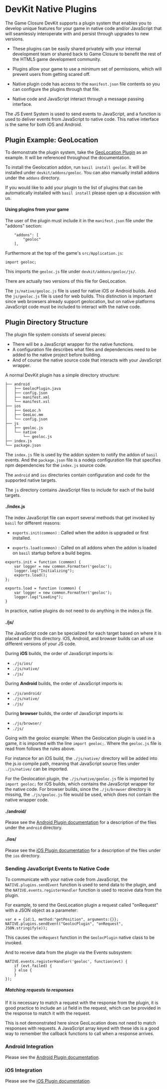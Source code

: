 # DevKit Native Plugins

The Game Closure DevKit supports a plugin system that enables you to develop unique features for your game in native code and/or JavaScript that will seamlessly interoperate with and persist through upgrades to new versions.

+ These plugins can be easily shared privately with your internal development team or shared back to Game Closure to benefit the rest of the HTML5 game development community.

+ Plugins allow your game to use a minimum set of permissions, which will prevent users from getting scared off.

+ Native plugin code has access to the `manifest.json` file contents so you can configure the plugins through that file.

+ Native code and JavaScript interact through a message passing interface.

The JS Event System is used to send events to JavaScript, and a function is used to deliver events from JavaScript to native code.  This native interface is the same for both iOS and Android.

## Plugin Example: GeoLocation

To demonstrate the plugin system, take the [GeoLocation Plugin](https://github.com/gameclosure/geoloc) as an example.  It will be referenced throughout the documentation.

To install the Geolocation addon, run `basil install geoloc`.  It will be installed under `devkit/addons/geoloc`.  You can also manually install addons under the `addons` directory.

If you would like to add your plugin to the list of plugins that can be automatically installed with `basil install` please open up a discussion with us.

#### Using plugins from your game

The user of the plugin must include it in the `manifest.json` file under the "addons" section:

~~~
	"addons": [
		"geoloc"
	],
~~~

Furthermore at the top of the game's `src/Application.js`:

~~~
import geoloc;
~~~

This imports the `geoloc.js` file under `devkit/addons/geoloc/js/`.

There are actually two versions of this file for GeoLocation.

The `js/native/geoloc.js` file is used for native iOS or Android builds.  And the `js/geoloc.js` file is used for web builds.  This distinction is important since web browsers already support geolocation, but on native platforms JavaScript code must be included to interact with the native code.

## Plugin Directory Structure

The plugin file system consists of several pieces:

+ There will be a JavaScript wrapper for the native functions.
+ A configuration file describes what files and dependencies need to be added to the native project before building.
+ And of course the native source code that interacts with your JavaScript wrapper.

A normal DevKit plugin has a simple directory structure:

~~~
├── android
│   ├── GeolocPlugin.java
│   ├── config.json
│   ├── manifest.xml
│   └── manifest.xsl
├── ios
│   ├── GeoLoc.h
│   ├── GeoLoc.mm
│   └── config.json
├── js
│   ├── geoloc.js
│   └── native
│       └── geoloc.js
├── index.js
└── package.json
~~~

The `index.js` file is used by the addon system to notify the addon of `basil` events.  And the `package.json` file is a nodejs configuration file that specifies npm dependencies for the `index.js` source code.

The `android` and `ios` directories contain configuration and code for the supported native targets.

The `js` directory contains JavaScript files to include for each of the build targets.

#### ./index.js

The index JavaScript file can export several methods that get invoked by `basil` for different reasons:

+ `exports.init(common)` : Called when the addon is upgraded or first installed.

+ `exports.load(common)` : Called on all addons when the addon is loaded on `basil` startup before a build begins.

~~~
exports.init = function (common) {
	var logger = new common.Formatter('geoloc');
	logger.log("Initializing");
	exports.load();
};

exports.load = function (common) {
	var logger = new common.Formatter('geoloc');
	logger.log("Loading");
}
~~~

In practice, native plugins do not need to do anything in the index.js file.

#### ./js/

The JavaScript code can be specialized for each target based on where it is placed under this directory.  iOS, Android, and browser builds can all use different versions of your JS code.

During **iOS** builds, the order of JavaScript imports is:

+ `./js/ios/`
+ `./js/native/`
+ `./js/`

During **Android** builds, the order of JavaScript imports is:

+ `./js/android/`
+ `./js/native/`
+ `./js/`

During **browser** builds, the order of JavaScript imports is:

+ `./js/browser/`
+ `./js/`

Going with the geoloc example: When the Geolocation plugin is used in a game, it is imported with the line `import geoloc;`.  Where the `geoloc.js` file is read from follows the rules above.

For instance for an iOS build, the `./js/native/` directory will be added into the js.io compile path, meaning that JavaScript source files under `./js/native/` can be imported.

For the Geolocation plugin, the `./js/native/geoloc.js` file is imported by `import geoloc;` for iOS builds, which contains the JavaScript wrapper for the native code.  For browser builds, since the `./js/browser` directory is missing, the `./js/geoloc.js` file would be used, which does not contain the native wrapper code.

#### ./android/

Please see the [Android Plugin documentation](../native/android-plugin.html) for a description of the files under the `android` directory.

#### ./ios/

Please see the [iOS Plugin documentation](../native/ios-plugin.html) for a description of the files under the `ios` directory.

### Sending JavaScript Events to Native Code

To communicate with your native code from JavaScript, the `NATIVE.plugins.sendEvent` function is used to send data to the plugin, and the `NATIVE.events.registerHandler` function is used to receive data from the plugin.

For example, to send the GeoLocation plugin a request called "onRequest" with a JSON object as a parameter:

~~~
var e = {id:1, method:"getPosition", arguments:{}};
NATIVE.plugins.sendEvent("GeolocPlugin", "onRequest", JSON.stringify(e));
~~~

This causes the `onRequest` function in the `GeolocPlugin` native class to be invoked.

And to receive data from the plugin via the Events subsystem:

~~~
NATIVE.events.registerHandler('geoloc', function(evt) {
	if (evt.failed) {
	} else {
	}
});
~~~

##### Matching requests to responses

If it is necessary to match a request with the response from the plugin, it is good practice to include an `id` field in the request, which can be provided in the response to match it with the request.

This is not demonstrated here since GeoLocation does not need to match responses with requests.  A JavaScript array keyed with these ids is a good way to remember the callback functions to call when a response arrives.

### Android Integration

Please see the [Android Plugin documentation](../native/android-plugin.html).

### iOS Integration

Please see the [iOS Plugin documentation](../native/ios-plugin.html).
